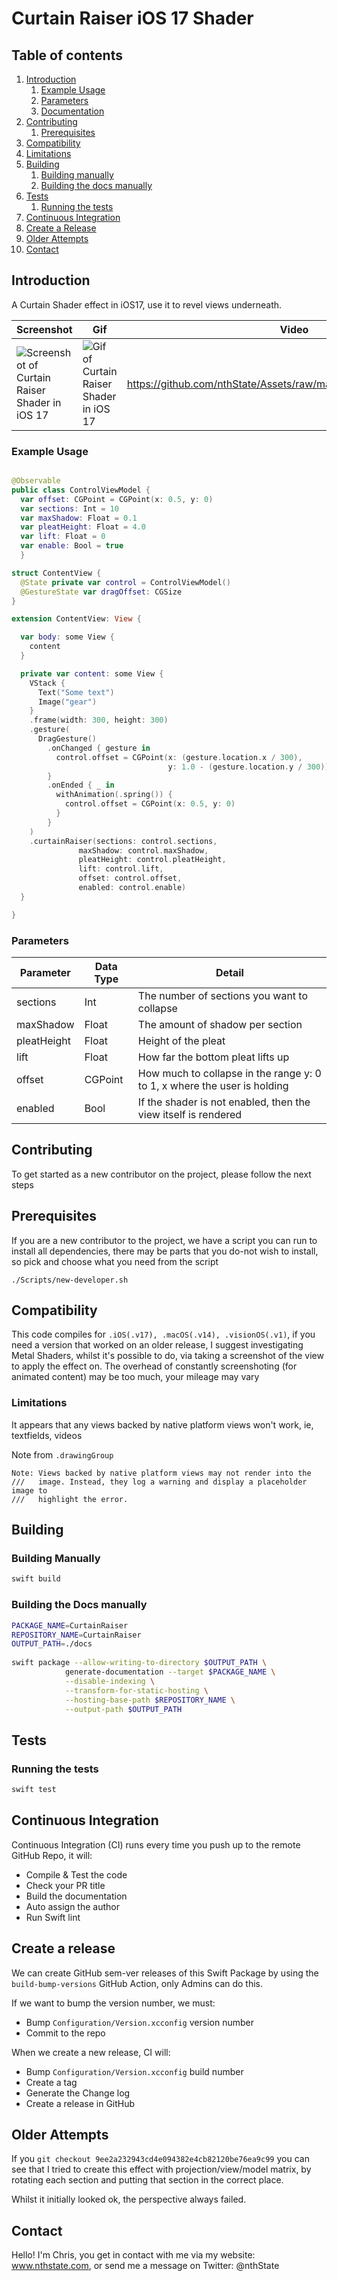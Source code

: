 # Curtain Raiser iOS 17 Shader

## Table of contents

1. [Introduction](#introduction)
    1. [Example Usage](#example-usage)
    2. [Parameters](#parameters)
    3. [Documentation](https://nthstate.github.io/CurtainRaiser/documentation/curtainraiser)
2. [Contributing](#contributing)
    1. [Prerequisites](#prerequisites)
3. [Compatibility](#compatibility)
  1. [Limitations](#limitations)
4. [Building](#building)
    1. [Building manually](#building-manually)
    2. [Building the docs manually](#building-docs-manually)
5. [Tests](#tests)
	1. [Running the tests](#running-tests-manually)
6. [Continuous Integration](#ci)
7. [Create a Release](#release)
8. [Older Attempts](#older-attempts)
9. [Contact](#contact)

## Introduction <a name="introduction"></a>

A Curtain Shader effect in iOS17, use it to revel views underneath.

| Screenshot | Gif | Video |
|----|----|----|
| ![Screenshot of Curtain Raiser Shader in iOS 17](https://github.com/nthState/Assets/raw/main/CurtainRaiser/Screenshot.png) | ![Gif of Curtain Raiser Shader in iOS 17](https://github.com/nthState/Assets/raw/main/CurtainRaiser/Demo.gif) | https://github.com/nthState/Assets/raw/main/CurtainRaiser/Demo.mp4 |

### Example Usage <a name="example-usage"></a>

```swift

@Observable
public class ControlViewModel {
  var offset: CGPoint = CGPoint(x: 0.5, y: 0)
  var sections: Int = 10
  var maxShadow: Float = 0.1
  var pleatHeight: Float = 4.0
  var lift: Float = 0
  var enable: Bool = true
  }

struct ContentView {
  @State private var control = ControlViewModel()
  @GestureState var dragOffset: CGSize
}

extension ContentView: View {

  var body: some View {
    content
  }

  private var content: some View {
    VStack {
      Text("Some text")
      Image("gear")
    }
    .frame(width: 300, height: 300)
    .gesture(
      DragGesture()
        .onChanged { gesture in
          control.offset = CGPoint(x: (gesture.location.x / 300),
                                   y: 1.0 - (gesture.location.y / 300))
        }
        .onEnded { _ in
          withAnimation(.spring()) {
            control.offset = CGPoint(x: 0.5, y: 0)
          }
        }
    )
    .curtainRaiser(sections: control.sections,
               maxShadow: control.maxShadow,
               pleatHeight: control.pleatHeight,
               lift: control.lift,
               offset: control.offset,
               enabled: control.enable)
  }

}

```

### Parameters <a name="parameters"></a>

| Parameter | Data Type | Detail |
|----|----|----|
| sections | Int | The number of sections you want to collapse |
| maxShadow | Float | The amount of shadow per section |
| pleatHeight | Float | Height of the pleat |
| lift | Float | How far the bottom pleat lifts up |
| offset | CGPoint | How much to collapse in the range y: 0 to 1, x where the user is holding |
| enabled | Bool | If the shader is not enabled, then the view itself is rendered |

## Contributing <a name="contributing"></a>

To get started as a new contributor on the project, please follow the next steps

## Prerequisites <a name="prerequisites"></a>

If you are a new contributor to the project, we have a script you can run to install all dependencies, there
may be parts that you do-not wish to install, so pick and choose what you need from the script

```
./Scripts/new-developer.sh
```

## Compatibility <a name="compatibility"></a>

This code compiles for `.iOS(.v17), .macOS(.v14), .visionOS(.v1)`, if you need a version that worked on an older release, I suggest
investigating Metal Shaders, whilst it's possible to do, via taking a screenshot of the view to apply the effect on. The overhead of
constantly screenshoting (for animated content) may be too much, your mileage may vary

### Limitations <a name="limitations"></a>

It appears that any views backed by native platform views won't work, ie, textfields, videos

Note from `.drawingGroup`

```
Note: Views backed by native platform views may not render into the
///   image. Instead, they log a warning and display a placeholder image to
///   highlight the error.
```

## Building <a name="building"></a>

### Building Manually <a name="building-manually"></a>

```bash
swift build
```

### Building the Docs manually<a name="building-docs-manually"></a>

```bash
PACKAGE_NAME=CurtainRaiser
REPOSITORY_NAME=CurtainRaiser
OUTPUT_PATH=./docs
  
swift package --allow-writing-to-directory $OUTPUT_PATH \
            generate-documentation --target $PACKAGE_NAME \
            --disable-indexing \
            --transform-for-static-hosting \
            --hosting-base-path $REPOSITORY_NAME \
            --output-path $OUTPUT_PATH
```


## Tests <a name="tests"></a>

### Running the tests <a name="running-tests-manually"></a>

```bash
swift test
```

## Continuous Integration <a name="ci"></a>

Continuous Integration (CI) runs every time you push up to the remote GitHub Repo, it will:

- Compile & Test the code
- Check your PR title
- Build the documentation
- Auto assign the author
- Run Swift lint

## Create a release <a name="release"></a>

We can create GitHub sem-ver releases of this Swift Package by using the `build-bump-versions` GitHub Action, only Admins can do this.

If we want to bump the version number, we must:

- Bump `Configuration/Version.xcconfig` version number
- Commit to the repo

When we create a new release, CI will:

- Bump `Configuration/Version.xcconfig` build number
- Create a tag
- Generate the Change log
- Create a release in GitHub

## Older Attempts <a name="older-attempts"></a>

If you `git checkout 9ee2a232943cd4e094382e4cb82120be76ea9c99` you can see that I tried to create this effect
with projection/view/model matrix, by rotating each section and putting that section in the correct place.

Whilst it initially looked ok, the perspective always failed.

## Contact <a name="contact"></a>

Hello! I'm Chris, you get in contact with me via my website: www.nthstate.com, or send me
a message on Twitter: @nthState
